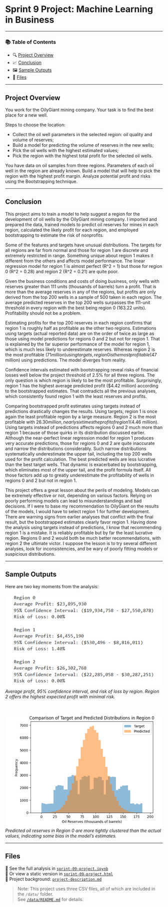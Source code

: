 # Sprint 9 Project: Machine Learning in Business
 
---

### 📚 Table of Contents
- 🔍 [Project Overview](#project-overview)
- 📈 [Conclusion](#conclusion)
- 🖼️ [Sample Outputs](#sample-outputs)
- 📁 [Files](#files)

---

## Project Overview

You work for the OilyGiant mining company. Your task is to find the best place for a new well.

Steps to choose the location:
- Collect the oil well parameters in the selected region: oil quality and volume of reserves;
- Build a model for predicting the volume of reserves in the new wells;
- Pick the oil wells with the highest estimated values;
- Pick the region with the highest total profit for the selected oil wells.

You have data on oil samples from three regions. Parameters of each oil well in the region are already known. Build a model that will help to pick the region with the highest profit margin. Analyze potential profit and risks using the Bootstrapping technique.

---

## Conclusion

This project aims to train a model to help suggest a region for the development of oil wells by the OilyGiant mining company. I imported and prepared the data, trained models to predict oil reserves for mines in each region, calculated the likely profit for each region, and employed bootstrapping to estimate the risk of nonprofits.

Some of the features and targets have unusual distributions. The targets for all regions are far from normal and those for region 1 are discrete and extremely restricted in range. Something unique about region 1 makes it different from the others and affects model performance. The linear regression model for region 1 is almost perfect (R^2 = 1) but those for region 0 (R^2 = 0.28) and region 2 (R^2 = 0.21) are quite poor.

Given the business conditions and costs of doing business, only wells with reserves greater than 111 units (thousands of barrels) turn a profit. That is more than the average reserves in any of the regions, but profits are only derived from the top 200 wells in a sample of 500 taken in each region. The average predicted reserves in the top 200 wells surpasses the 111-unit threshold in every region with the best being region 0 (163.22 units). Profitability should not be a problem.

Estimating profits for the top 200 reserves in each region confirms that region 1 is roughly half as profitable as the other two regions. Estimations using targets (actual reported data) are on the order of twice as large as those using model predictions for regions 0 and 2 but not for region 1. That is explained by the far superior performance of the model for region 1, which is much less likely to underestimate reserves. Whereas region 2 is the most profitable ($71 million) using targets, region 0 is the most profitable ($47 million) using predictions. The model diverges from reality.

Confidence intervals estimated with bootstrapping reveal risks of financial losses well below the project threshold of 2.5% for all three regions. The only question is which region is likely to be the most profitable. Surprisingly, region 1 has the highest average predicted profit ($4.42 million) according to the bootstrapped estimates. That contradicts all the previous analyses, which consistently found region 1 with the least reserves and profits.

Comparing bootstrapped profit estimates using targets instead of predictions drastically changes the results. Using targets, region 1 is once again the least profitable region by a large measure. Region 2 is the most profitable with $26.30 million, nearly six times the profit of region 1 ($4.46 million). Using targets instead of predictions affects regions 0 and 2 much more than region 1 because of those quirks in its distribution discussed earlier. Although the near-perfect linear regression model for region 1 produces very accurate predictions, those for regions 0 and 2 are quite inaccurate and narrow the distributions considerably. Such narrow distributions systematically underestimate the upper tail, including the top 200 wells used for the profit calculation. The best predicted wells are less lucrative than the best target wells. That dynamic is exacerbated by bootstrapping, which eliminates most of the upper tail, and the profit formula itself. All those factors add up to greatly underestimate the profitability of wells in regions 0 and 2 but not in region 1.

This project offers a great lesson about the perils of modeling. Models can be extremely effective or not, depending on various factors. Relying on poorly performing models can lead to misunderstandings and bad decisions. If I were to base my recommendation to OilyGiant on the results of the models, I would have to select region 1 for further development. There are warning signs from earlier analyses that conflict with the final result, but the bootstrapped estimates clearly favor region 1. Having done the analysis using targets instead of predictions, I know that recommending region 1 is a mistake. It is reliably profitable but by far the least lucrative region. Regions 0 and 2 would both be much better recommendations, with region 2 the ultimate victor. I suppose the lesson is to try several different analyses, look for inconsistencies, and be wary of poorly fitting models or suspicious distributions.

---

## Sample Outputs

Here are two key moments from the analysis:

![Profit and Risk Summary](project-09-screenshot-1.png)  
*Average profit, 95% confidence interval, and risk of loss by region. Region 2 offers the highest expected profit with minimal risk.*

<br>

![Target vs Predicted Reserves](project-09-screenshot-2.png)  
*Predicted oil reserves in Region 0 are more tightly clustered than the actual values, indicating some bias in the model’s estimates.*

---

## Files

📄 See the full analysis in [`sprint-09-project.ipynb`](./sprint-09-project.ipynb)  
📄 Or view a static version in [`sprint-09-project.html`](./sprint-09-project.html)  
📄 Project background: [`project-description.md`](./project-description.md)

> Note: This project uses three CSV files, all of which are included in the `/data/` folder.  
> See [`/data/README.md`](./data/README.md) for details.

